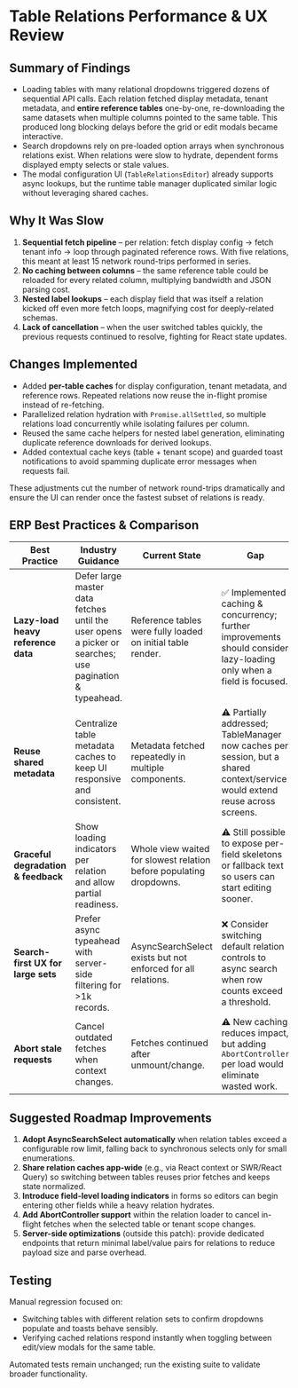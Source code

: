 # Table Relations Performance & UX Review

## Summary of Findings
- Loading tables with many relational dropdowns triggered dozens of sequential API calls. Each relation fetched display metadata, tenant metadata, and **entire reference tables** one-by-one, re-downloading the same datasets when multiple columns pointed to the same table. This produced long blocking delays before the grid or edit modals became interactive.
- Search dropdowns rely on pre-loaded option arrays when synchronous relations exist. When relations were slow to hydrate, dependent forms displayed empty selects or stale values.
- The modal configuration UI (`TableRelationsEditor`) already supports async lookups, but the runtime table manager duplicated similar logic without leveraging shared caches.

## Why It Was Slow
1. **Sequential fetch pipeline** – per relation: fetch display config → fetch tenant info → loop through paginated reference rows. With five relations, this meant at least 15 network round-trips performed in series.
2. **No caching between columns** – the same reference table could be reloaded for every related column, multiplying bandwidth and JSON parsing cost.
3. **Nested label lookups** – each display field that was itself a relation kicked off even more fetch loops, magnifying cost for deeply-related schemas.
4. **Lack of cancellation** – when the user switched tables quickly, the previous requests continued to resolve, fighting for React state updates.

## Changes Implemented
- Added **per-table caches** for display configuration, tenant metadata, and reference rows. Repeated relations now reuse the in-flight promise instead of re-fetching.
- Parallelized relation hydration with `Promise.allSettled`, so multiple relations load concurrently while isolating failures per column.
- Reused the same cache helpers for nested label generation, eliminating duplicate reference downloads for derived lookups.
- Added contextual cache keys (table + tenant scope) and guarded toast notifications to avoid spamming duplicate error messages when requests fail.

These adjustments cut the number of network round-trips dramatically and ensure the UI can render once the fastest subset of relations is ready.

## ERP Best Practices & Comparison
| Best Practice | Industry Guidance | Current State | Gap |
| --- | --- | --- | --- |
| **Lazy-load heavy reference data** | Defer large master data fetches until the user opens a picker or searches; use pagination & typeahead. | Reference tables were fully loaded on initial table render. | ✅ Implemented caching & concurrency; further improvements should consider lazy-loading only when a field is focused. |
| **Reuse shared metadata** | Centralize table metadata caches to keep UI responsive and consistent. | Metadata fetched repeatedly in multiple components. | ⚠️ Partially addressed; TableManager now caches per session, but a shared context/service would extend reuse across screens. |
| **Graceful degradation & feedback** | Show loading indicators per relation and allow partial readiness. | Whole view waited for slowest relation before populating dropdowns. | ⚠️ Still possible to expose per-field skeletons or fallback text so users can start editing sooner. |
| **Search-first UX for large sets** | Prefer async typeahead with server-side filtering for >1k records. | AsyncSearchSelect exists but not enforced for all relations. | ❌ Consider switching default relation controls to async search when row counts exceed a threshold. |
| **Abort stale requests** | Cancel outdated fetches when context changes. | Fetches continued after unmount/change. | ⚠️ New caching reduces impact, but adding `AbortController` per load would eliminate wasted work. |

## Suggested Roadmap Improvements
1. **Adopt AsyncSearchSelect automatically** when relation tables exceed a configurable row limit, falling back to synchronous selects only for small enumerations.
2. **Share relation caches app-wide** (e.g., via React context or SWR/React Query) so switching between tables reuses prior fetches and keeps state normalized.
3. **Introduce field-level loading indicators** in forms so editors can begin entering other fields while a heavy relation hydrates.
4. **Add AbortController support** within the relation loader to cancel in-flight fetches when the selected table or tenant scope changes.
5. **Server-side optimizations** (outside this patch): provide dedicated endpoints that return minimal label/value pairs for relations to reduce payload size and parse overhead.

## Testing
Manual regression focused on:
- Switching tables with different relation sets to confirm dropdowns populate and toasts behave sensibly.
- Verifying cached relations respond instantly when toggling between edit/view modals for the same table.

Automated tests remain unchanged; run the existing suite to validate broader functionality.
